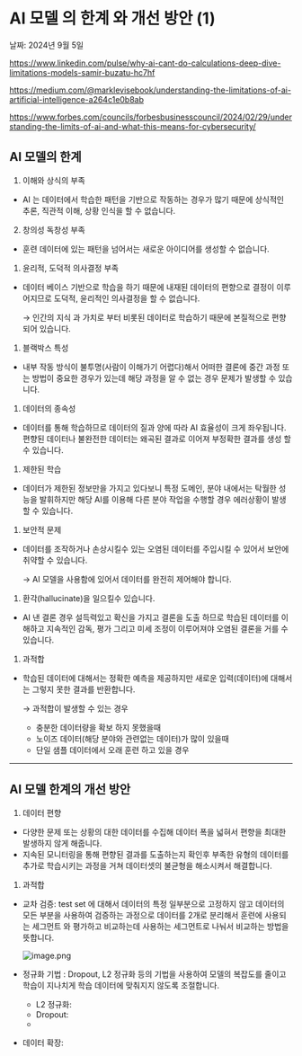 # AI 모델 의 한계 와 개선 방안 (1)

날짜: 2024년 9월 5일

https://www.linkedin.com/pulse/why-ai-cant-do-calculations-deep-dive-limitations-models-samir-buzatu-hc7hf

https://medium.com/@marklevisebook/understanding-the-limitations-of-ai-artificial-intelligence-a264c1e0b8ab

https://www.forbes.com/councils/forbesbusinesscouncil/2024/02/29/understanding-the-limits-of-ai-and-what-this-means-for-cybersecurity/

## AI 모델의 한계

1. 이해와 상식의 부족

- AI 는 데이터에서 학습한 패턴을 기반으로 작동하는 경우가 많기 때문에 상식적인 추론, 직관적 이해, 상황 인식을 할 수 없습니다.

2. 창의성 독창성 부족

- 훈련 데이터에 있는 패턴을 넘어서는 새로운 아이디어를 생성할 수 없습니다.
1. 윤리적, 도덕적 의사결정 부족
- 데이터 베이스 기반으로 학습을 하기 때문에 내재된 데이터의 편향으로 결정이 이루어지므로 도덕적, 윤리적인 의사결정을 할 수 없습니다.
    
    → 인간의 지식 과 가치로 부터 비롯된 데이터로 학습하기 때문에 본질적으로 편향되어 있습니다.
    
1. 블랙박스 특성
- 내부 작동 방식이 불투명(사람이 이해가기 어렵다)해서 어떠한 결론에 중간 과정 또는 방법이 중요한 경우가 있는데 해당 과정을 알 수 없는 경우 문제가 발생할 수 있습니다.
1. 데이터의 종속성 
- 데이터를 통해 학습하므로 데이터의 질과 양에 따라 AI 효율성이 크게 좌우됩니다. 편향된 데이터나 불완전한 데이터는 왜곡된 결과로 이어져 부정확한 결과를 생성 할 수 있습니다.
1. 제한된 학습
- 데이터가 제한된 정보만을 가지고 있다보니 특정 도메인, 분야 내에서는 탁월한 성능을 발휘하지만 해당 AI를 이용해 다른 분야 작업을 수행할 경우 에러상황이 발생할 수 있습니다.
1. 보안적 문제
- 데이터를 조작하거나 손상시킬수 있는 오염된 데이터를 주입시킬 수 있어서 보안에 취약할 수 있습니다.
    
    → AI 모델을 사용함에 있어서 데이터를 완전히 제어해야 합니다.
    
1. 환각(hallucinate)을 일으킬수 있습니다.
- AI 낸 결론 경우 설득력있고 확신을 가지고 결론을 도출 하므로 학습된 데이터를 이해하고 지속적인 감독, 평가 그리고 미세 조정이 이루어져야 오염된 결론을 거를 수 있습니다.
1. 과적합
- 학습된 데이터에 대해서는 정확한 예측을 제공하지만 새로운 입력(데이터)에 대해서는 그렇지 못한 결과를 반환합니다.
    
    → 과적합이 발생할 수 있는 경우
    
    - 충분한 데이터량을 확보 하지 못했을때
    - 노이즈 데이터(해당 분야와 관련없는 데이터)가 많이 있을때
    - 단일 샘플 데이터에서 오래 훈련 하고 있을 경우

---

## AI 모델 한계의 개선 방안

1. 데이터 편향
- 다양한 문제 또는 상황의 대한 데이터를 수집해 데이터 폭을 넓혀서 편향을 최대한 발생하지 않게 해줍니다.
- 지속된 모니터링을 통해 편향된 결과를 도출하는지 확인후 부족한 유형의 데이터를 추가로 학습시키는 과정을 거쳐 데이터셋의 불균형을 해소시켜서 해결합니다.
1. 과적합
- 교차 검증: test set 에 대해서 데이터의 특정 일부분으로 고정하지 않고 데이터의 모든 부분을 사용하여 검증하는 과정으로 데이터를 2개로 분리해서 훈련에 사용되는 세그먼트 와 평가하고 비교하는데 사용하는 세그먼트로 나눠서 비교하는 방법을 뜻합니다.
    
    ![image.png](../AI%20%E1%84%86%E1%85%A9%E1%84%83%E1%85%A6%E1%86%AF%20%E1%84%8B%E1%85%B4%20%E1%84%92%E1%85%A1%E1%86%AB%E1%84%80%E1%85%A8%20%E1%84%8B%E1%85%AA%20%E1%84%80%E1%85%A2%E1%84%89%E1%85%A5%E1%86%AB%20%E1%84%87%E1%85%A1%E1%86%BC%E1%84%8B%E1%85%A1%E1%86%AB%203427710e4a6149b8b7597b1e4044744e/image.png)
    
- 정규화 기법 : Dropout, L2 정규화 등의 기법을 사용하여 모델의 복잡도를 줄이고 학습이 지나치게 학습 데이터에 맞춰지지 않도록 조절합니다.
    - L2 정규화:
    - Dropout:
    - 
- 데이터 확장: